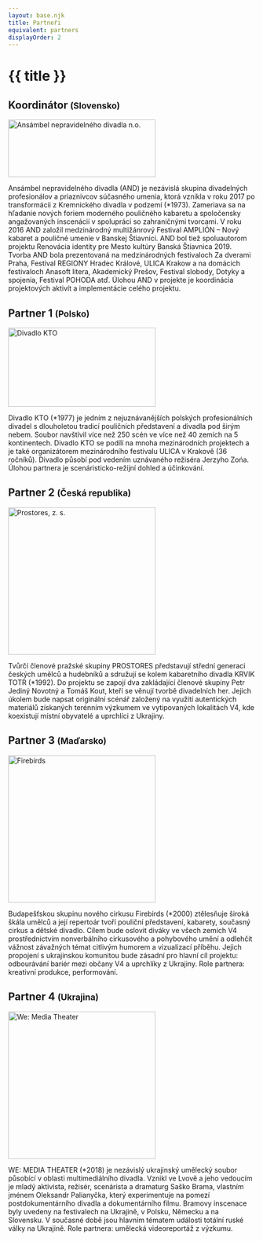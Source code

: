 ```yaml
---
layout: base.njk
title: Partneři
equivalent: partners
displayOrder: 2
---
```


# {{ title }}

<article>

## Koordinátor <small>(Slovensko)</small>

[<img src="/img/partners/and.gif" width="300" height="117" alt="Ansámbel nepravidelného divadla n.o.">](https://www.and-theatre.art/)


Ansámbel nepravidelného divadla (AND) je nezávislá skupina divadelných profesionálov a priaznivcov súčasného umenia, ktorá vznikla v roku 2017 po transformácii z Kremnického divadla v podzemí (*1973). Zameriava sa na hľadanie nových foriem moderného pouličného kabaretu a spoločensky angažovaných inscenácií v spolupráci so zahraničnými tvorcami. V roku 2016 AND založil medzinárodný multižánrový Festival AMPLIÓN – Nový kabaret a pouličné umenie v Banskej Štiavnici. AND bol tiež spoluautorom projektu Renovácia identity pre Mesto kultúry Banská Štiavnica 2019. Tvorba AND bola prezentovaná na medzinárodných festivaloch Za dverami Praha, Festival REGIONY Hradec Králové, ULICA Krakow a na domácich festivaloch Anasoft litera, Akademický Prešov, Festival slobody, Dotyky a spojenia, Festival POHODA atď. Úlohou AND v projekte je koordinácia projektových aktivít a implementácie celého projektu.
</article>

<article>

## Partner 1 <small>(Polsko)</small>

[<img src="/img/partners/kto-teater-pl.png" width="300" height="161" alt="Divadlo KTO">](https://teatrkto.pl/)

Divadlo KTO (*1977) je jedním z nejuznávanějších polských profesionálních divadel s dlouholetou tradicí pouličních představení a divadla pod širým nebem. Soubor navštívil více než 250 scén ve více než 40 zemích na 5 kontinentech. Divadlo KTO se podílí na mnoha mezinárodních projektech a je také organizátorem mezinárodního festivalu ULICA v Krakově (36 ročníků). Divadlo působí pod vedením uznávaného režiséra Jerzyho Zońa. Úlohou partnera je scenáristicko-režijní dohled a účinkování.
</article>

<article>

## Partner 2 <small>(Česká republika)</small>

[<img src="/img/partners/prostores-round-cz.png" width="300" height="300" alt="Prostores, z. s.">](https://prostores.cz/)

Tvůrčí členové pražské skupiny PROSTORES představují střední generaci českých umělců a hudebníků a sdružují se kolem kabaretního divadla KRVIK TOTR (*1992). Do projektu se zapojí dva zakládající členové skupiny Petr Jediný Novotný a Tomáš Kout, kteří se věnují tvorbě divadelních her. Jejich úkolem bude napsat originální scénář založený na využití autentických materiálů získaných terénním výzkumem ve vytipovaných lokalitách V4, kde koexistují místní obyvatelé a uprchlíci z Ukrajiny. 
</article>

<article>

## Partner 3 <small>(Maďarsko)</small>

[<img src="/img/partners/firebirds-hu.png" width="300" height="300" alt="Firebirds">](https://firebirds.hu/)

Budapešťskou skupinu nového cirkusu Firebirds (*2000) ztělesňuje široká škála umělců a její repertoár tvoří pouliční představení, kabarety, současný cirkus a dětské divadlo. Cílem bude oslovit diváky ve všech zemích V4 prostřednictvím nonverbálního cirkusového a pohybového umění a odlehčit vážnost závažných témat citlivým humorem a vizualizací příběhu. Jejich propojení s ukrajinskou komunitou bude zásadní pro hlavní cíl projektu: odbourávání bariér mezi občany V4 a uprchlíky z Ukrajiny. Role partnera: kreativní produkce, performování.
</article>

<article>

## Partner 4 <small>(Ukrajina)</small>

[<img src="/img/partners/we-media-theater-ua.png" width="300" height="300" alt="We: Media Theater">](https://www.facebook.com/WEmediatheater)

WE: MEDIA THEATER (*2018) je nezávislý ukrajinský umělecký soubor působící v oblasti multimediálního divadla. Vznikl ve Lvově a jeho vedoucím je mladý aktivista, režisér, scenárista a dramaturg Saško Brama, vlastním jménem Oleksandr Palianyčka, který experimentuje na pomezí postdokumentárního divadla a dokumentárního filmu. Bramovy inscenace byly uvedeny na festivalech na Ukrajině, v Polsku, Německu a na Slovensku. V současné době jsou hlavním tématem události totální ruské války na Ukrajině. Role partnera: umělecká videoreportáž z výzkumu.
</article>
